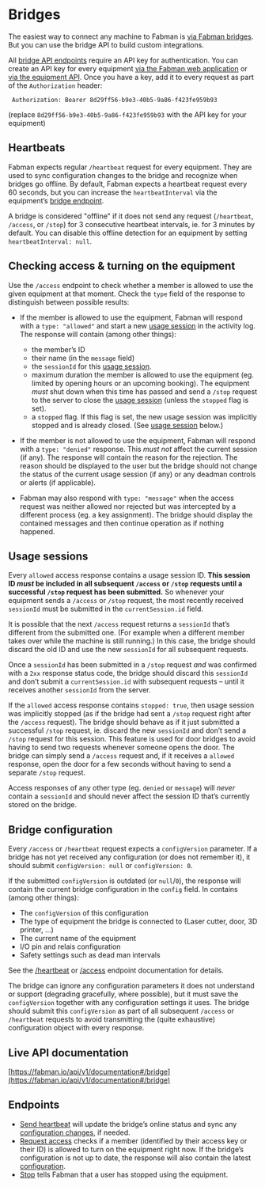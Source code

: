 # Bridges

The easiest way to connect any machine to Fabman is [via Fabman bridges](http://help.fabman.io/article/15-pairing). But you can use the bridge API to build custom integrations.

All [bridge API endpoints](#endpoints) require an API key for authentication. You can create an API key for every equipment [via the Fabman web application](http://help.fabman.io/article/32-create-a-bridge-api-key) or [via the equipment API](equipment.md#endpoints). Once you have a key, add it to every request as part of the `Authorization` header:

```
 Authorization: Bearer 8d29ff56-b9e3-40b5-9a86-f423fe959b93
```
(replace `8d29ff56-b9e3-40b5-9a86-f423fe959b93` with the API key for your equipment)


## Heartbeats
Fabman expects regular `/heartbeat` request for every equipment. They are used to sync configuration changes to the bridge and recognize when bridges go offline. By default, Fabman expects a heartbeat request every 60 seconds, but you can increase the `heartbeatInterval` via the equipment’s [bridge endpoint](equipment.md#endpoints).

A bridge is considered "offline" if it does not send any request (`/heartbeat`, `/access`, or `/stop`) for 3 consecutive heartbeat intervals, ie. for 3 minutes by default. You can disable this offline detection for an equipment by setting `heartbeatInterval: null`.

## Checking access & turning on the equipment

Use the `/access` endpoint to check whether a member is allowed to use the given equipment at that moment. Check the `type` field of the response to distinguish between possible results:

* If the member is allowed to use the equipment, Fabman will respond with a `type: "allowed"` and start a new [usage session](#usage-sessions) in the activity log. The response will contain (among other things):
	* the member’s ID
	* their name (in the `message` field)
	* the `sessionId` for this [usage session](#usage-sessions).
	* maximum duration the member is allowed to use the equipment (eg. limited by opening hours or an upcoming booking). The equipment _must_ shut down when this time has passed and send a `/stop` request to the server to close the [usage session](#usage-sessions) (unless the `stopped` flag is set).
	* a `stopped` flag. If this flag is set, the new usage session was implicitly stopped and is already closed. (See [usage session](#usage-sessions) below.)


* If the member is not allowed to use the equipment, Fabman will respond with a `type: "denied"` response. This _must not_ affect the current session (if any). The response will contain the reason for the rejection. The reason should be displayed to the user but the bridge should not change the status of the current usage session (if any) or any deadman controls or alerts (if applicable).

* Fabman may also respond with `type: "message"` when the access request was neither allowed nor rejected but was intercepted by a different process (eg. a key assignment). The bridge should display the contained messages and then continue operation as if nothing happened.

## Usage sessions

Every `allowed` access response contains a usage session ID. **This session ID _must_ be included in all subsequent `/access` or `/stop` requests until a successful `/stop` request has been submitted.** So whenever your equipment sends a `/access` or `/stop` request, the most recently received `sessionId` must be submitted in the `currentSession.id` field.

It is possible that the next `/access` request returns a `sessionId` that’s different from the submitted one. (For example when a different member takes over while the machine is still running.) In this case, the bridge should discard the old ID and use the new `sessionId` for all subsequent requests.

Once a `sessionId` has been submitted in a `/stop` request _and_ was confirmed with a `2xx` response status code, the bridge should discard this `sessionId` and don’t submit a `currentSession.id` with subsequent requests – until it receives another `sessionId` from the server.

If the `allowed` access response contains `stopped: true`, then usage session was implicitly stopped (as if the bridge had sent a `/stop` request right after the `/access` request). The bridge should behave as if it just submitted a successful `/stop` request, ie. discard the new `sessionId` and don’t send a `/stop` request for this session. This feature is used for door bridges to avoid having to send two requests whenever someone opens the door. The bridge can simply send a `/access` request and, if it receives a `allowed` response, open the door for a few seconds without having to send a separate `/stop` request.

Access responses of any other type (eg. `denied` or `message`) will _never_ contain a `sessionId` and should never affect the session ID that’s currently stored on the bridge.

## Bridge configuration

Every `/access` or `/heartbeat` request expects a `configVersion` parameter. If a bridge has not yet received any configuration (or does not remember it), it should submit `configVersion: null` or `configVersion: 0`.

If the submitted `configVersion` is outdated (or `null`/`0`), the response will contain the current bridge configuration in the `config` field. In contains (among other things):

* The `configVersion` of this configuration
* The type of equipment the bridge is connected to (Laser cutter, door, 3D printer, …)
* The current name of the equipment
* I/O pin and relais configuration
* Safety settings such as dead man intervals

See the [/heartbeat](https://fabman.io/api/v1/documentation/#!/bridge/postBridgeHeartbeat) or [/access](https://fabman.io/api/v1/documentation/#!/bridge/postBridgeAccess) endpoint documentation for details.

The bridge can ignore any configuration parameters it does not understand or support (degrading gracefully, where possible), but it must save the `configVersion` together with any configuration settings it uses. The bridge should submit this `configVersion` as part of all subsequent `/access` or `/heartbeat` requests to avoid transmitting the (quite exhaustive) configuration object with every response.


## Live API documentation
[https://fabman.io/api/v1/documentation#/bridge](https://fabman.io/api/v1/documentation#/bridge)

## Endpoints

- [Send heartbeat](https://fabman.io/api/v1/documentation/#!/bridge/postBridgeHeartbeat) will update the bridge’s online status and sync any [configuration changes](#bridge-configuration), if needed.
- [Request access](https://fabman.io/api/v1/documentation/#!/bridge/postBridgeAccess) checks if a member (identified by their access key or their ID) is allowed to turn on the equipment right now. If the bridge’s configuration is not up to date, the response will also contain the latest [configuration](#bridge-configuration).
- [Stop](https://fabman.io/api/v1/documentation/#!/bridge/postBridgeStop) tells Fabman that a user has stopped using the equipment.
